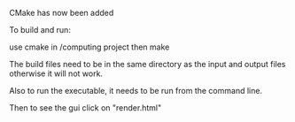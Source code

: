 CMake has now been added

To build and run:

use cmake in /computing project
then make 

The build files need to be in the same directory as the input and output files otherwise it will not work.

Also to run the executable, it needs to be run from the command line.

Then to see the gui click on "render.html"

